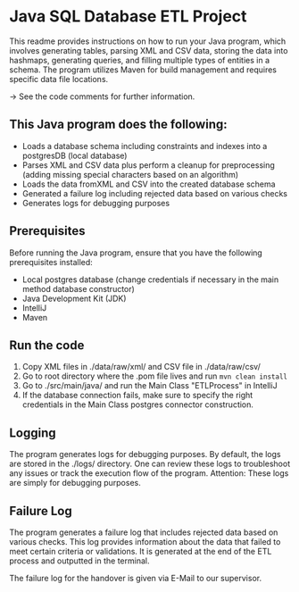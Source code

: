 # Java SQL Database ETL Project
This readme provides instructions on how to run your Java program, 
which involves generating tables, parsing XML and CSV data, storing the data into hashmaps, 
generating queries, and filling multiple types of entities in a schema. 
The program utilizes Maven for build management and requires specific data file locations.

-> See the code comments for further information.
## This Java program does the following:
- Loads a database schema including constraints and indexes into a postgresDB (local database)
- Parses XML and CSV data plus perform a cleanup for preprocessing (adding missing special characters based on an algorithm)
- Loads the data fromXML and CSV into the created database schema
- Generated a failure log including rejected data based on various checks
- Generates logs for debugging purposes

## Prerequisites
Before running the Java program, ensure that you have the following prerequisites installed:

- Local postgres database (change credentials if necessary in the main method database constructor)
- Java Development Kit (JDK)
- IntelliJ
- Maven

## Run the code

1. Copy XML files in ./data/raw/xml/ and CSV file in ./data/raw/csv/
2. Go to root directory where the .pom file lives and run ``mvn clean install``
3. Go to ./src/main/java/ and run the Main Class "ETLProcess" in IntelliJ
4. If the database connection fails, make sure to specify the right credentials in the Main Class postgres connector construction.

## Logging
The program generates logs for debugging purposes. 
By default, the logs are stored in the ./logs/ directory. One can review these logs to troubleshoot any issues or track the execution flow of the program.
Attention: These logs are simply for debugging purposes.

## Failure Log
The program generates a failure log that includes rejected data based on various checks. 
This log provides information about the data that failed to meet certain criteria or validations.
It is generated at the end of the ETL process and outputted in the terminal.

The failure log for the handover is given via E-Mail to our supervisor.

